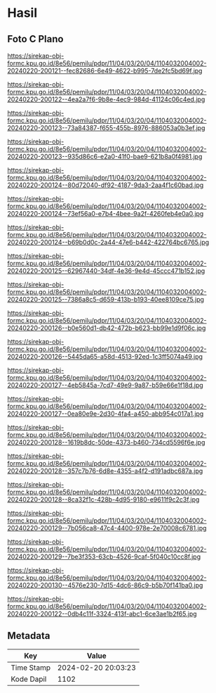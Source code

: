 # Hasil

## Foto C Plano

https://sirekap-obj-formc.kpu.go.id/8e56/pemilu/pdpr/11/04/03/20/04/1104032004002-20240220-200121--fec82686-6e49-4622-b995-7de2fc5bd69f.jpg

https://sirekap-obj-formc.kpu.go.id/8e56/pemilu/pdpr/11/04/03/20/04/1104032004002-20240220-200122--4ea2a7f6-9b8e-4ec9-984d-41124c06c4ed.jpg

https://sirekap-obj-formc.kpu.go.id/8e56/pemilu/pdpr/11/04/03/20/04/1104032004002-20240220-200123--73a84387-f655-455b-8976-886053a0b3ef.jpg

https://sirekap-obj-formc.kpu.go.id/8e56/pemilu/pdpr/11/04/03/20/04/1104032004002-20240220-200123--935d86c6-e2a0-41f0-bae9-621b8a0f4981.jpg

https://sirekap-obj-formc.kpu.go.id/8e56/pemilu/pdpr/11/04/03/20/04/1104032004002-20240220-200124--80d72040-df92-4187-9da3-2aa4f1c60bad.jpg

https://sirekap-obj-formc.kpu.go.id/8e56/pemilu/pdpr/11/04/03/20/04/1104032004002-20240220-200124--73ef56a0-e7b4-4bee-9a2f-4260feb4e0a0.jpg

https://sirekap-obj-formc.kpu.go.id/8e56/pemilu/pdpr/11/04/03/20/04/1104032004002-20240220-200124--b69b0d0c-2a44-47e6-b442-422764bc6765.jpg

https://sirekap-obj-formc.kpu.go.id/8e56/pemilu/pdpr/11/04/03/20/04/1104032004002-20240220-200125--62967440-34df-4e36-9e4d-45ccc471b152.jpg

https://sirekap-obj-formc.kpu.go.id/8e56/pemilu/pdpr/11/04/03/20/04/1104032004002-20240220-200125--7386a8c5-d659-413b-b193-40ee8109ce75.jpg

https://sirekap-obj-formc.kpu.go.id/8e56/pemilu/pdpr/11/04/03/20/04/1104032004002-20240220-200126--b0e560d1-db42-472b-b623-bb99e1d9f06c.jpg

https://sirekap-obj-formc.kpu.go.id/8e56/pemilu/pdpr/11/04/03/20/04/1104032004002-20240220-200126--5445da65-a58d-4513-92ed-1c3ff5074a49.jpg

https://sirekap-obj-formc.kpu.go.id/8e56/pemilu/pdpr/11/04/03/20/04/1104032004002-20240220-200127--4eb5845a-7cd7-49e9-9a87-b59e66e1f18d.jpg

https://sirekap-obj-formc.kpu.go.id/8e56/pemilu/pdpr/11/04/03/20/04/1104032004002-20240220-200127--0ea80e9e-2d30-4fa4-a450-abb954c017a1.jpg

https://sirekap-obj-formc.kpu.go.id/8e56/pemilu/pdpr/11/04/03/20/04/1104032004002-20240220-200128--1619b8dc-50de-4373-b460-734cd5596f6e.jpg

https://sirekap-obj-formc.kpu.go.id/8e56/pemilu/pdpr/11/04/03/20/04/1104032004002-20240220-200128--357c7b76-6d8e-4355-a4f2-d191adbc687a.jpg

https://sirekap-obj-formc.kpu.go.id/8e56/pemilu/pdpr/11/04/03/20/04/1104032004002-20240220-200128--8ca32f1c-428b-4d95-9180-e9611f9c2c3f.jpg

https://sirekap-obj-formc.kpu.go.id/8e56/pemilu/pdpr/11/04/03/20/04/1104032004002-20240220-200129--7b056ca8-47c4-4400-978e-2e70008c6781.jpg

https://sirekap-obj-formc.kpu.go.id/8e56/pemilu/pdpr/11/04/03/20/04/1104032004002-20240220-200129--7be3f353-63cb-4526-9caf-5f040c10cc8f.jpg

https://sirekap-obj-formc.kpu.go.id/8e56/pemilu/pdpr/11/04/03/20/04/1104032004002-20240220-200130--4576e230-7d15-4dc6-86c9-b5b70f141ba0.jpg

https://sirekap-obj-formc.kpu.go.id/8e56/pemilu/pdpr/11/04/03/20/04/1104032004002-20240220-200122--0db4c11f-3324-413f-abc1-6ce3ae1b2f65.jpg


## Metadata

| Key        | Value               |
| ---------- | ------------------- |
| Time Stamp | 2024-02-20 20:03:23 |
| Kode Dapil | 1102                |



